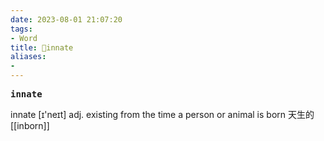 ```yaml
---
date: 2023-08-01 21:07:20
tags: 
- Word
title: 📖innate
aliases: 
- 
---
```


<pre><strong>innate</strong></pre>

innate
[ɪ'neɪt]
adj. existing from the time a person or animal is born 天⽣的
[[inborn]]
